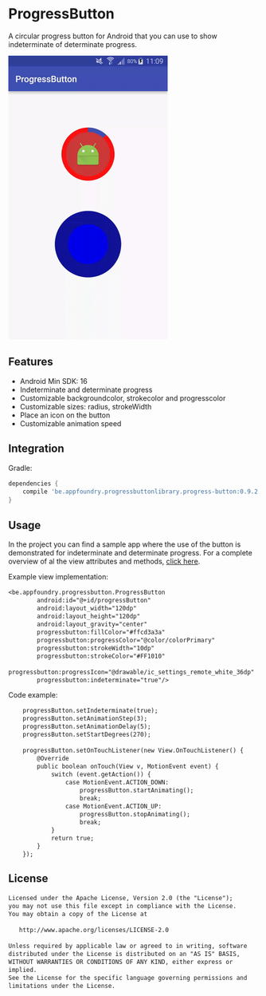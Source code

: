 # ProgressButton

A circular progress button for Android that you can use to show indeterminate of determinate progress.

![](screenshots/screenshot.gif)

## Features

* Android Min SDK: 16
* Indeterminate and determinate progress
* Customizable backgroundcolor, strokecolor and progresscolor
* Customizable sizes: radius, strokeWidth
* Place an icon on the button
* Customizable animation speed

## Integration

Gradle:
```groovy
dependencies {
    compile 'be.appfoundry.progressbuttonlibrary.progress-button:0.9.2'
}
```

## Usage

In the project you can find a sample app where the use of the button is demonstrated for indeterminate and determinate progress.
For a complete overview of al the view attributes and methods, [click here](README2.md).

Example view implementation:
```
<be.appfoundry.progressbutton.ProgressButton
        android:id="@+id/progressButton"
        android:layout_width="120dp"
        android:layout_height="120dp"
        android:layout_gravity="center"
        progressbutton:fillColor="#ffcd3a3a"
        progressbutton:progressColor="@color/colorPrimary"
        progressbutton:strokeWidth="10dp"
        progressbutton:strokeColor="#FF1010"
        progressbutton:progressIcon="@drawable/ic_settings_remote_white_36dp"
        progressbutton:indeterminate="true"/>
```

Code example:
```
    progressButton.setIndeterminate(true);
    progressButton.setAnimationStep(3);
    progressButton.setAnimationDelay(5);
    progressButton.setStartDegrees(270);

    progressButton.setOnTouchListener(new View.OnTouchListener() {
        @Override
        public boolean onTouch(View v, MotionEvent event) {
            switch (event.getAction()) {
                case MotionEvent.ACTION_DOWN:
                    progressButton.startAnimating();
                    break;
                case MotionEvent.ACTION_UP:
                    progressButton.stopAnimating();
                    break;
            }
            return true;
        }
    });
```

      
## License

```
Licensed under the Apache License, Version 2.0 (the "License");
you may not use this file except in compliance with the License.
You may obtain a copy of the License at

   http://www.apache.org/licenses/LICENSE-2.0

Unless required by applicable law or agreed to in writing, software
distributed under the License is distributed on an "AS IS" BASIS,
WITHOUT WARRANTIES OR CONDITIONS OF ANY KIND, either express or implied.
See the License for the specific language governing permissions and
limitations under the License.
```
